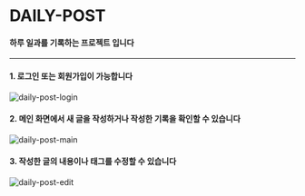 # DAILY-POST

#### 하루 일과를 기록하는 프로젝트 입니다

---

#### 1. 로그인 또는 회원가입이 가능합니다

![daily-post-login](https://user-images.githubusercontent.com/51087777/141411937-45b4b5d1-ee8c-4eb5-b7e5-78a2a724cb3d.png)



#### 2. 메인 화면에서 새 글을 작성하거나 작성한 기록을 확인할 수 있습니다

![daily-post-main](https://user-images.githubusercontent.com/51087777/141412240-d9909eff-4de1-48b7-a217-3c396b6976f2.png)



#### 3. 작성한 글의 내용이나 태그를 수정할 수 있습니다

![daily-post-edit](https://user-images.githubusercontent.com/51087777/141412124-b09c6b8d-6e34-4649-b239-23c73e91e034.png)
